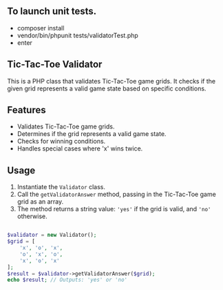 ## To launch unit tests.

- composer install
- vendor/bin/phpunit tests/validatorTest.php
- enter

## Tic-Tac-Toe Validator

This is a PHP class that validates Tic-Tac-Toe game grids. It checks if the given grid represents a valid game state based on specific conditions.

## Features

- Validates Tic-Tac-Toe game grids.
- Determines if the grid represents a valid game state.
- Checks for winning conditions.
- Handles special cases where 'x' wins twice.

## Usage

1. Instantiate the `Validator` class.
2. Call the `getValidatorAnswer` method, passing in the Tic-Tac-Toe game grid as an array.
3. The method returns a string value: `'yes'` if the grid is valid, and `'no'` otherwise.

```php

$validator = new Validator();
$grid = [
    'x', 'o', 'x',
    'o', 'x', 'o',
    'x', 'o', 'x'
];
$result = $validator->getValidatorAnswer($grid);
echo $result; // Outputs: 'yes' or 'no'


